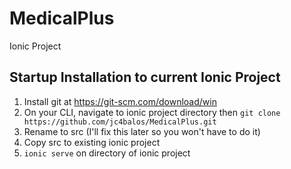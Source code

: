 # MedicalPlus
Ionic Project

## Startup Installation to current Ionic Project
1. Install git at https://git-scm.com/download/win
2. On your CLI, navigate to ionic project directory then `git clone https://github.com/jc4balos/MedicalPlus.git`
3. Rename to src (I'll fix this later so you won't have to do it)
4. Copy src to existing ionic project
5. `ionic serve` on directory of ionic project
